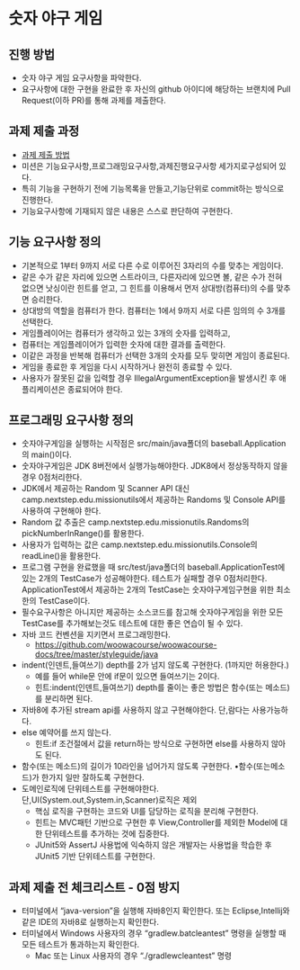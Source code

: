 # 숫자 야구 게임
## 진행 방법
* 숫자 야구 게임 요구사항을 파악한다.
* 요구사항에 대한 구현을 완료한 후 자신의 github 아이디에 해당하는 브랜치에 Pull Request(이하 PR)를 통해 과제를 제출한다.

## 과제 제출 과정
* [과제 제출 방법](https://github.com/next-step/nextstep-docs/tree/master/precourse)
* 미션은 기능요구사항,프로그래밍요구사항,과제진행요구사항 세가지로구성되어 있다.
* 특히 기능을 구현하기 전에 기능목록을 만들고,기능단위로 commit하는 방식으로 진행한다.
* 기능요구사항에 기재되지 않은 내용은 스스로 판단하여 구현한다.

## 기능 요구사항 정의
* 기본적으로 1부터 9까지 서로 다른 수로 이루어진 3자리의 수를 맞추는 게임이다.
* 같은 수가 같은 자리에 있으면 스트라이크, 다른자리에 있으면 볼, 같은 수가 전혀 없으면 낫싱이란 힌트를 얻고, 그 힌트를 이용해서 먼저 상대방(컴퓨터)의 수를 맞추면 승리한다.
* 상대방의 역할을 컴퓨터가 한다. 컴퓨터는 1에서 9까지 서로 다른 임의의 수 3개를 선택한다.
* 게임플레이어는 컴퓨터가 생각하고 있는 3개의 숫자를 입력하고,
* 컴퓨터는 게임플레이어가 입력한 숫자에 대한 결과를 출력한다.
* 이같은 과정을 반복해 컴퓨터가 선택한 3개의 숫자를 모두 맞히면 게임이 종료된다.
* 게임을 종료한 후 게임을 다시 시작하거나 완전히 종료할 수 있다.
* 사용자가 잘못된 값을 입력할 경우 IllegalArgumentException을 발생시킨 후 애플리케이션은 종료되어야 한다.

## 프로그래밍 요구사항 정의
* 숫자야구게임을 실행하는 시작점은 src/main/java폴더의 baseball.Application의 main()이다.
* 숫자야구게임은 JDK 8버전에서 실행가능해야한다. JDK8에서 정상동작하지 않을 경우 0점처리한다.
* JDK에서 제공하는 Random 및 Scanner API 대신 camp.nextstep.edu.missionutils에서 제공하는 Randoms 및 Console API를 사용하여 구현해야 한다.
* Random 값 추출은 camp.nextstep.edu.missionutils.Randoms의 pickNumberInRange()를 활용한다.
* 사용자가 입력하는 값은 camp.nextstep.edu.missionutils.Console의 readLine()을 활용한다.
* 프로그램 구현을 완료했을 때 src/test/java폴더의 baseball.ApplicationTest에 있는 2개의 TestCase가 성공해야한다. 테스트가 실패할 경우 0점처리한다. ApplicationTest에서 제공하는 2개의 TestCase는 숫자야구게임구현을 위한 최소한의 TestCase이다.
* 필수요구사항은 아니지만 제공하는 소스코드를 참고해 숫자야구게임을 위한 모든 TestCase를 추가해보는것도 테스트에 대한 좋은 연습이 될 수 있다.
* 자바 코드 컨벤션을 지키면서 프로그래밍한다.
    * https://github.com/woowacourse/woowacourse-docs/tree/master/styleguide/java
* indent(인덴트,들여쓰기) depth를 2가 넘지 않도록 구현한다. (1까지만 허용한다.)
    * 예를 들어 while문 안에 if문이 있으면 들여쓰기는 2이다.
    * 힌트:indent(인덴트,들여쓰기) depth를 줄이는 좋은 방법은 함수(또는 메소드)를 분리하면 된다.
* 자바8에 추가된 stream api를 사용하지 않고 구현해야한다. 단,람다는 사용가능하다.
* else 예약어를 쓰지 않는다.
    * 힌트:if 조건절에서 값을 return하는 방식으로 구현하면 else를 사용하지 않아도 된다.
* 함수(또는 메소드)의 길이가 10라인을 넘어가지 않도록 구현한다.
  •함수(또는메소드)가 한가지 일만 잘하도록 구현한다.
* 도메인로직에 단위테스트를 구현해야한다. 단,UI(System.out,System.in,Scanner)로직은 제외
    * 핵심 로직을 구현하는 코드와 UI를 담당하는 로직을 분리해 구현한다.
    * 힌트는 MVC패턴 기반으로 구현한 후 View,Controller를 제외한 Model에 대한 단위테스트를 추가하는 것에 집중한다.
    * JUnit5와 AssertJ 사용법에 익숙하지 않은 개발자는 사용법을 학습한 후 JUnit5 기반 단위테스트를 구현한다.

## 과제 제출 전 체크리스트 - 0점 방지
* 터미널에서 “java-version”을 실행해 자바8인지 확인한다. 또는 Eclipse,Intellij와 같은 IDE의 자바8로 실행하는지 확인한다.
* 터미널에서 Windows 사용자의 경우 “gradlew.batcleantest” 명령을 실행할 때 모든 테스트가 통과하는지 확인한다.
    * Mac 또는 Linux 사용자의 경우 “./gradlewcleantest” 명령 